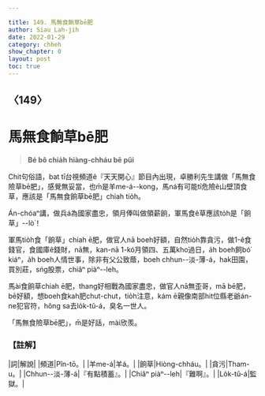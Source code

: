 ```yaml
---

title: 149. 馬無食餉草bē肥
author: Siau Lah-jih
date: 2022-01-29
category: chheh
show_chapter: 0
layout: post
toc: true
---
```

  
## 〈149〉
# 馬無食餉草bē肥
>**Bé bô chia̍h hiàng-chháu bē pûi**

Chit句俗語，bat tī台視頻道ê『天天開心』節目內出現，卓勝利先生講做「馬無食險草bē肥」，感覺無妥當，也m̄是羊me-á--kong，馬ná有可能tī危險ê山壁頂食草，應該是「馬無食餉草bē肥」chiah tio̍h。

Án-chóaⁿ講，做兵á為國家盡忠，領月俸叫做領薪餉，軍馬食ê草應該to̍h是「餉草」--lò͘！

軍馬tio̍h食「餉草」chiah ē肥，做官人nā boeh好額，自然tio̍h靠貪污，做1-ê食錢官，食國庫ê錢財，nā無，kan-nā 1-kó͘月領四、五萬kho͘過日，a̍h boeh飼bó͘ kiáⁿ，a̍h boeh人情世事，除非有父公致蔭，boeh chhun--淡-薄-á，hak田園，買別莊，sńg股票，chiâⁿ piàⁿ--leh。

馬ài食餉草chiah ē肥，thang好相戰為國家盡忠，做官人nā無歪哥，mā bē肥，bē好額，想boeh食kah肥chut-chut，tio̍h注意，kám ē親像南部hit位縣老爺án-ne犯官符，hông sa去lo̍k-tû-á，臭名一世人。

「馬無食險草bē肥」，m̄是好話，mài欣羨。

### 【註解】

|詞|解說|
|頻道|Pîn-tō。|
|羊me-á|羊á。|
|餉草|Hiòng-chháu。|
|貪污|Tham-u。|
|Chhun--淡-薄-á|『有點積蓄』。|
|Chiâⁿ piàⁿ--leh|『難啊』。|
|Lo̍k-tû-á|監獄。|